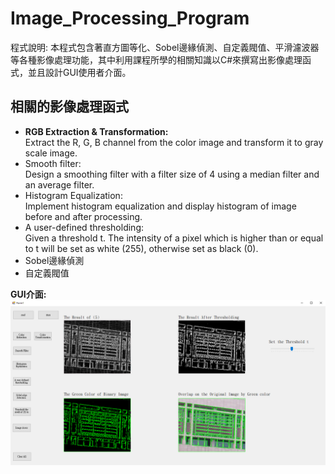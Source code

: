 # Image_Processing_Program
程式說明: 本程式包含著直方圖等化、Sobel邊緣偵測、自定義閥值、平滑濾波器等各種影像處理功能，其中利用課程所學的相關知識以C#來撰寫出影像處理函式，並且設計GUI使用者介面。

## 相關的影像處理函式
* __RGB Extraction & Transformation:__<br> Extract the R, G, B channel from the color image and transform it to gray scale image.
* Smooth filter:<br> Design a smoothing filter with a filter size of 4 using a median filter and an average filter.
* Histogram Equalization:<br> Implement histogram equalization and display histogram of image before and after processing.
* A user-defined thresholding:<br> Given a threshold t. The intensity of a pixel which is higher than or equal to t will be set as white (255), otherwise set as black (0).
* Sobel邊緣偵測
* 自定義閥值<br>

__**GUI介面:**__<br>
![image](https://github.com/Laiboyai/Image_Processing_Program/blob/main/ExampleImage/imgs/gui.PNG)
